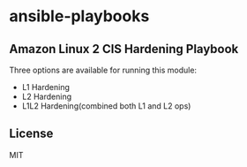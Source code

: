 # ansible-playbooks
## Amazon Linux 2 CIS Hardening Playbook
Three options are available for running this module:
* L1 Hardening
* L2 Hardening
* L1L2 Hardening(combined both L1 and L2 ops)

## License
MIT
